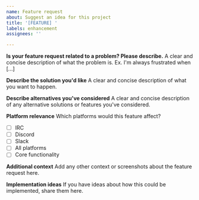 ```yaml
---
name: Feature request
about: Suggest an idea for this project
title: '[FEATURE] '
labels: enhancement
assignees: ''

---
```


**Is your feature request related to a problem? Please describe.**
A clear and concise description of what the problem is. Ex. I'm always frustrated when [...]

**Describe the solution you'd like**
A clear and concise description of what you want to happen.

**Describe alternatives you've considered**
A clear and concise description of any alternative solutions or features you've considered.

**Platform relevance**
Which platforms would this feature affect?
- [ ] IRC
- [ ] Discord
- [ ] Slack
- [ ] All platforms
- [ ] Core functionality

**Additional context**
Add any other context or screenshots about the feature request here.

**Implementation ideas**
If you have ideas about how this could be implemented, share them here.